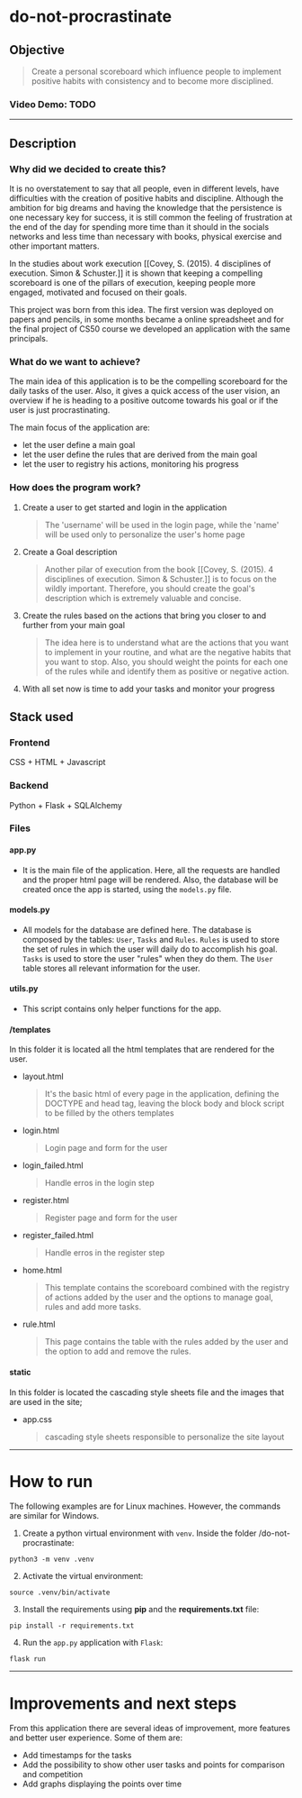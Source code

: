 # do-not-procrastinate

## Objective

> Create a personal scoreboard which influence people to implement positive habits with consistency and to become more disciplined.

### Video Demo: TODO

<URL HERE>

---

## Description

### Why did we decided to create this?

It is no overstatement to say that all people, even in different levels, have difficulties with the creation of positive habits and discipline. Although the ambition for big dreams and having the knowledge that the persistence is one necessary key for success, it is still common the feeling of frustration at the end of the day for spending more time than it should in the socials networks and less time than necessary with books, physical exercise and other important matters.

In the studies about work execution [[Covey, S. (2015). 4 disciplines of execution. Simon & Schuster.]] it is shown that keeping a compelling scoreboard is one of the pillars of execution, keeping people more engaged, motivated and focused on their goals.

This project was born from this idea. The first version was deployed on papers and pencils, in some months became a online spreadsheet and for the final project of CS50 course we developed an application with the same principals.

### What do we want to achieve?

The main idea of this application is to be the compelling scoreboard for the daily tasks of the user.
Also, it gives a quick access of the user vision, an overview if he is heading to a positive outcome 
towards his goal or if the user is just procrastinating.

The main focus of the application are: 
- let the user define a main goal 
- let the user define the rules that are derived from the main goal 
- let the user to registry his actions, monitoring his progress

### How does the program work?

1. Create a user to get started and login in the application

    > The 'username' will be used in the login page, while the 'name' will be used only to personalize the user's home page

2. Create a Goal description

    > Another pilar of execution from the book [[Covey, S. (2015). 4 disciplines of execution. Simon & Schuster.]] is to focus on the wildly important. Therefore, you should create the goal's description which is extremely valuable and concise.

3. Create the rules based on the actions that bring you closer to and further from your main goal

    > The idea here is to understand what are the actions that you want to implement in your routine, and what are the negative habits that you want to stop. Also, you should weight the points for each one of the rules while and identify them as positive or negative action.

4. With all set now is time to add your tasks and monitor your progress

## Stack used

### Frontend 

CSS + HTML + Javascript

### Backend

Python + Flask + SQLAlchemy

### Files

#### app.py

- It is the main file of the application. Here, all the requests are handled
and the proper html page will be rendered. Also, the database will be created once
the app is started, using the `models.py` file.

#### models.py

- All models for the database are defined here. The database is composed by
the tables: `User`, `Tasks` and `Rules`. `Rules` is used to store the set of
rules in which the user will daily do to accomplish his goal. `Tasks` is used
to store the user "rules" when they do them. The `User` table stores all
relevant information for the user.

#### utils.py

- This script contains only helper functions for the app.

#### /templates

In this folder it is located all the html templates that are rendered for the user.

-   layout.html

    > It's the basic html of every page in the application, defining the DOCTYPE and head tag, leaving the block body and block script to be filled by the others templates

-   login.html

    > Login page and form for the user

-   login_failed.html

    > Handle erros in the login step

-   register.html

    > Register page and form for the user

-   register_failed.html

    > Handle erros in the register step

-   home.html

    > This template contains the scoreboard combined with the registry of actions added by the user and the options to manage goal, rules and add more tasks.

-   rule.html
    > This page contains the table with the rules added by the user and the option to add and remove the rules.

#### static

In this folder is located the cascading style sheets file and the images that are used in the site;

-   app.css
    > cascading style sheets responsible to personalize the site layout

---

# How to run

The following examples are for Linux machines. However, the commands are similar for Windows.

1. Create a python virtual environment with `venv`. Inside the folder /do-not-procrastinate:

`python3 -m venv .venv`

2. Activate the virtual environment:

`source .venv/bin/activate`

3. Install the requirements using **pip** and the **requirements.txt** file:

`pip install -r requirements.txt`

4. Run the `app.py` application with `Flask`:

`flask run`

---

# Improvements and next steps

From this application there are several ideas of improvement, more features and better user experience.
Some of them are:

- Add timestamps for the tasks
- Add the possibility to show other user tasks and points for comparison and competition
- Add graphs displaying the points over time

